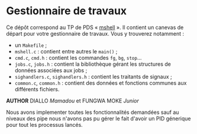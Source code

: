 #   Gestionnaire de travaux

Ce dépôt correspond au TP de PDS
« [mshell](http://www.fil.univ-lille1.fr/~hym/e/pds/tp/tdjobs.html) ».
Il contient un canevas de départ pour votre gestionnaire de travaux.
Vous y trouverez notamment :

-   un `Makefile` ;
-   `mshell.c` : contient entre autres le `main()` ;
-   `cmd.c`, `cmd.h` : contient les commandes `fg`, `bg`, `stop`...
-   `jobs.c`, `jobs.h` : contient la bibliothèque gérant les
    structures de données associées aux jobs ;
-   `sighandlers.c`, `sighandlers.h` : contient les traitants de
    signaux ;
-   `common.c`, `common.h` : contient des données et fonctions
    communes aux différents fichiers.

**AUTHOR** DIALLO *Mamadou* et FUNGWA MOKE *Junior*

Nous avons implementer toutes les fonctionnalités demandées sauf au niveaux des pipe nous n'avons pas pu gérer le fait d'avoir un PID génerique pour tout les processus lancés.